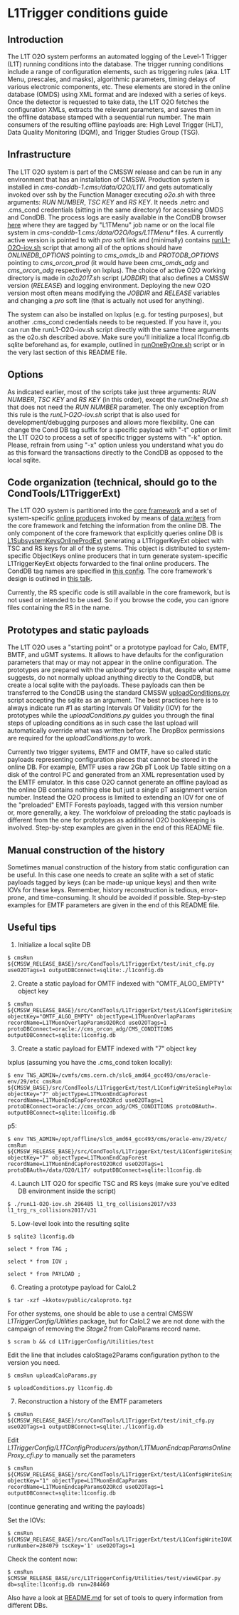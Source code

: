 L1Trigger conditions guide 
==============

Introduction
--------------

The L1T O2O system performs an automated logging of the Level-1 Trigger (L1T) running conditions into the database.
The trigger running conditions include a range of configuration elements, such as triggering rules (aka. L1T Menu,
prescales, and masks), algorithmic parameters, timing delays of various electronic components, etc. These elements
are stored in the online database (OMDS) using XML format and are indexed with a series of keys. Once the detector
is requested to take data, the L1T O2O fetches the configuration XMLs, extracts the relevant parameters, and saves
them in the offline database stamped with a sequential run number. The main consumers of the resulting offline
payloads are: High Level Trigger (HLT), Data Quality Monitoring (DQM), and Trigger Studies Group (TSG).

Infrastructure
--------------

The L1T O2O system is part of the CMSSW release and can be run in any environment that has an installation of CMSSW.
Production system is installed in _cms-conddb-1.cms:/data/O2O/L1T/_ and gets automatically invoked over ssh by the
Function Manager executing _o2o.sh_ with three arguments: _RUN NUMBER_, _TSC KEY_ and _RS KEY_. It needs .netrc and
.cms\_cond credentials (sitting in the same directory) for accessing OMDS and CondDB. The process logs are easily
available in the CondDB browser [here](https://cms-conddb.cern.ch/cmsDbBrowser/logs/O2O_logs/Prod/) where they are
tagged by "L1TMenu" job name or on the local file system in _cms-conddb-1.cms:/data/O2O/logs/L1TMenu*_ files.
A currently active version is pointed to with _pro_ soft link and (minimally) contains
[runL1-O2O-iov.sh](https://github.com/cms-sw/cmssw/blob/master/CondTools/L1TriggerExt/scripts/runL1-O2O-iov.sh)
script that among all of the options should have *ONLINEDB_OPTIONS* pointing to *cms_omds_lb* and
*PROTODB_OPTIONS* pointing to *cms_orcon_prod* (it would have been *cms_omds_adg* and *cms_orcon_adg* respectively
on lxplus). The choice of active O2O working directory is made in _o2o2017.sh_ script (_JOBDIR_) that also defines
a CMSSW version (_RELEASE_) and logging environment. Deploying the new O2O version most often means modifying the
_JOBDIR_ and _RELEASE_ variables and changing a _pro_ soft line (that is actually not used for anything).

The system can also be installed on lxplus (e.g. for testing purposes), but another .cms\_cond credentials needs to
be requested. If you have it, you can run the runL1-O2O-iov.sh script directly with the same three arguments as the
o2o.sh described above. Make sure you'll initialize a local l1config.db sqlite beforehand as, for example, outlined
in [runOneByOne.sh](https://github.com/cms-sw/cmssw/blob/master/L1TriggerConfig/Utilities/test/runOneByOne.sh#L31-L37)
script or in the very last section of this README file.

Options
--------------

As indicated earlier, most of the scripts take just three arguments: _RUN NUMBER_, _TSC KEY_ and _RS KEY_ (in this
order), except the _runOneByOne.sh_ that does not need the _RUN NUMBER_ parameter. The only exception from this rule
is the _runL1-O2O-iov.sh_ script that is also used for development/debugging purposes and allows more flexibility.
One can change the Cond DB tag suffix for a specific payload with "-t" option or limit the L1T O2O to process a
set of specific trigger systems with "-k" option. Please, refrain from using "-x" option unless you understand what
you do as this forward the transactions directly to the CondDB as opposed to the local sqlite.

Code organization (technical, should go to the CondTools/L1TriggerExt)
--------------

The L1T O2O system is partitioned into the [core framework](https://github.com/cms-sw/cmssw/blob/master/CondTools/L1TriggerExt)
and a set of system-specific [online producers](https://github.com/cms-sw/cmssw/blob/master/L1TriggerConfig/L1TConfigProducers)
invoked by means of [data writers](https://github.com/cms-sw/cmssw/blob/master/CondTools/L1TriggerExt/src/DataWriterExt.cc)
from the core framework and fetching the information from the online DB. The only component of the core framework that
explicitly queries online DB is
[L1SubsystemKeysOnlineProdExt](https://github.com/cms-sw/cmssw/blob/master/CondTools/L1TriggerExt/plugins/L1SubsystemKeysOnlineProdExt.cc)
generating a L1TriggerKeyExt object with TSC and RS keys for all of the systems. This object is distributed to
system-specific ObjectKeys online producers that in turn generate system-specific L1TriggerKeyExt objects forwarded
to the final online producers. The CondDB tag names are specified in
[this config](https://github.com/cms-sw/cmssw/blob/master/CondTools/L1TriggerExt/python/L1SubsystemParamsExt_cfi.py).
The core framework's design is outlined in [this talk](http://kkotov.github.io/l1o2o/talks/2016.04.19).

Currently, the RS specific code is still available in the core framework, but is not used or intended to be used. So
if you browse the code, you can ignore files containing the RS in the name.

Prototypes and static payloads
--------------

The L1T O2O uses a "starting point" or a prototype payload for Calo, EMTF, BMTF, and uGMT systems. It allows to have
defaults for the configuration parameters that may or may not appear in the online configuration. The prototypes are
prepared with the _upload*py_ scripts that, despite what name suggests, do not normally upload anything directly to
the CondDB, but create a local sqlite with the payloads. These payloads can then be transferred to the CondDB using
the standard CMSSW [uploadConditions.py](https://twiki.cern.ch/twiki/bin/view/CMS/ConditionUploader) script accepting
the sqlite as an argument. The best practices here is to always indicate run #1 as starting Intervals Of Validity (IOV)
for the prototypes while the _uploadConditions.py_ guides you through the final steps of uploading conditions as in
such case the last upload will automatically override what was written before. The DropBox permissions are required
for the _uploadConditions.py_ to work.

Currently two trigger systems, EMTF and OMTF, have so called static payloads representing configuration pieces that
cannot be stored in the online DB. For example, EMTF uses a raw 2Gb pT Look Up Table sitting on a disk of the control
PC and generated from an XML representation used by the EMTF emulator. In this case O2O cannot generate an offline
payload as the online DB contains nothing else but just a single pT assignment version number. Instead the O2O process
is limited to extending an IOV for one of the "preloaded" EMTF Forests payloads, tagged with this version number or,
more generally, a key. The workfolow of preloading the static payloads is different from the one for prototypes as
additional O2O bookkeeping is involved. Step-by-step examples are given in the end of this README file.

Manual construction of the history
--------------

Sometimes manual construction of the history from static configuration can be useful. In this case one needs to create
an sqlite with a set of static payloads tagged by keys (can be made-up unique keys) and then write IOVs for these keys.
Remember, history reconstruction is tedious, error-prone, and time-consuming. It should be avoided if possible.
Step-by-step examples for EMTF parameters are given in the end of this README file.

## Useful tips 

1. Initialize a local sqlite DB

```
$ cmsRun ${CMSSW_RELEASE_BASE}/src/CondTools/L1TriggerExt/test/init_cfg.py useO2OTags=1 outputDBConnect=sqlite:./l1config.db
```

2. Create a static payload for OMTF indexed with "OMTF\_ALGO\_EMPTY" object key

```
$ cmsRun ${CMSSW_RELEASE_BASE}/src/CondTools/L1TriggerExt/test/L1ConfigWriteSinglePayloadExt_cfg.py objectKey="OMTF_ALGO_EMPTY" objectType=L1TMuonOverlapParams recordName=L1TMuonOverlapParamsO2ORcd useO2OTags=1 protoDBConnect=oracle://cms_orcon_adg/CMS_CONDITIONS outputDBConnect=sqlite:l1config.db
```

3. Create a static payload for EMTF indexed with "7" object key

lxplus (assuming you have the .cms\_cond token locally):
```
$ env TNS_ADMIN=/cvmfs/cms.cern.ch/slc6_amd64_gcc493/cms/oracle-env/29/etc cmsRun ${CMSSW_BASE}/src/CondTools/L1TriggerExt/test/L1ConfigWriteSinglePayloadExt_cfg.py objectKey="7" objectType=L1TMuonEndCapForest recordName=L1TMuonEndCapForestO2ORcd useO2OTags=1 protoDBConnect=oracle://cms_orcon_adg/CMS_CONDITIONS protoDBAuth=. outputDBConnect=sqlite:l1config.db
```
p5:
```
$ env TNS_ADMIN=/opt/offline/slc6_amd64_gcc493/cms/oracle-env/29/etc/ cmsRun ${CMSSW_RELEASE_BASE}/src/CondTools/L1TriggerExt/test/L1ConfigWriteSinglePayloadExt_cfg.py objectKey="7" objectType=L1TMuonEndCapForest recordName=L1TMuonEndCapForestO2ORcd useO2OTags=1 protoDBAuth=/data/O2O/L1T/ outputDBConnect=sqlite:l1config.db 
```

4. Launch L1T O2O for specific TSC and RS keys (make sure you've edited DB environment inside the script)

```
$ ./runL1-O2O-iov.sh 296485 l1_trg_collisions2017/v33 l1_trg_rs_collisions2017/v31
```

5. Low-level look into the resulting sqlite

```
$ sqlite3 l1config.db

select * from TAG ;

select * from IOV ;

select * from PAYLOAD ;
```

6. Creating a prototype payload for CaloL2

```
$ tar -xzf ~kkotov/public/caloproto.tgz
```

For other systems, one should be able to use a central CMSSW _L1TriggerConfig/Utilities_ package, but for CaloL2 we
are not done with the campaign of removing the _Stage2_ from CaloParams record name.

```
$ scram b && cd L1TriggerConfig/Utilities/test
```

Edit the line that includes caloStage2Params configuration python to the version you need.

```
$ cmsRun uploadCaloParams.py

$ uploadConditions.py l1config.db
```

7. Reconstruction a history of the EMTF parameters

```
$ cmsRun ${CMSSW_RELEASE_BASE}/src/CondTools/L1TriggerExt/test/init_cfg.py useO2OTags=1 outputDBConnect=sqlite:./l1config.db
```

Edit *L1TriggerConfig/L1TConfigProducers/python/L1TMuonEndcapParamsOnlineProxy_cfi.py* to manually set the parameters

```
$ cmsRun ${CMSSW_RELEASE_BASE}/src/CondTools/L1TriggerExt/test/L1ConfigWriteSinglePayloadExt_cfg.py objectKey="1" objectType=L1TMuonEndCapParams recordName=L1TMuonEndcapParamsO2ORcd useO2OTags=1 outputDBConnect=sqlite:l1config.db
```

(continue generating and writing the payloads)

Set the IOVs:

```
$ cmsRun ${CMSSW_RELEASE_BASE}/src/CondTools/L1TriggerExt/test/L1ConfigWriteIOVDummyExt_cfg.py runNumber=284079 tscKey='1' useO2OTags=1
```

Check the content now:

```
$ cmsRun $CMSSW_RELEASE_BASE/src/L1TriggerConfig/Utilities/test/viewECpar.py db=sqlite:l1config.db run=284460
```

Also have a look at [README.md](https://github.com/cms-sw/cmssw/tree/master/L1TriggerConfig/Utilities/test) for set of
tools to query information from different DBs.
